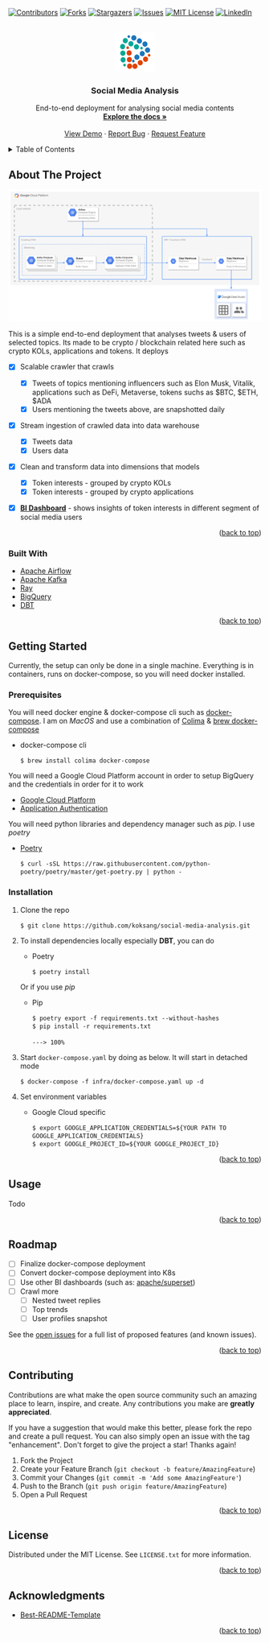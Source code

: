 <!-- Improved compatibility of back to top link: See: https://github.com/othneildrew/Best-README-Template/pull/73 -->
<a name="readme-top"></a>
<!--
*** Thanks for checking out the Best-README-Template. If you have a suggestion
*** that would make this better, please fork the repo and create a pull request
*** or simply open an issue with the tag "enhancement".
*** Don't forget to give the project a star!
*** Thanks again! Now go create something AMAZING! :D
-->



<!-- PROJECT SHIELDS -->
<!--
*** I'm using markdown "reference style" links for readability.
*** Reference links are enclosed in brackets [ ] instead of parentheses ( ).
*** See the bottom of this document for the declaration of the reference variables
*** for contributors-url, forks-url, etc. This is an optional, concise syntax you may use.
*** https://www.markdownguide.org/basic-syntax/#reference-style-links
-->
[![Contributors][contributors-shield]][contributors-url]
[![Forks][forks-shield]][forks-url]
[![Stargazers][stars-shield]][stars-url]
[![Issues][issues-shield]][issues-url]
[![MIT License][license-shield]][license-url]
[![LinkedIn][linkedin-shield]][linkedin-url]



<!-- PROJECT LOGO -->
<br />
<div align="center">
  <a href="https://github.com/koksang/social-media-analysis">
    <img src="images/logo.png" alt="Logo" width="80" height="80">
  </a>

<h3 align="center">Social Media Analysis</h3>

  <p align="center">
    End-to-end deployment for analysing social media contents
    <br />
    <a href="https://github.com/koksang/social-media-analysis"><strong>Explore the docs »</strong></a>
    <br />
    <br />
    <a href="https://github.com/koksang/social-media-analysis">View Demo</a>
    ·
    <a href="https://github.com/koksang/social-media-analysis/issues">Report Bug</a>
    ·
    <a href="https://github.com/koksang/social-media-analysis/issues">Request Feature</a>
  </p>
</div>



<!-- TABLE OF CONTENTS -->
<details>
  <summary>Table of Contents</summary>
  <ol>
    <li>
      <a href="#about-the-project">About The Project</a>
      <ul>
        <li><a href="#built-with">Built With</a></li>
      </ul>
    </li>
    <li>
      <a href="#getting-started">Getting Started</a>
      <ul>
        <li><a href="#prerequisites">Prerequisites</a></li>
        <li><a href="#installation">Installation</a></li>
      </ul>
    </li>
    <li><a href="#usage">Usage</a></li>
    <li><a href="#roadmap">Roadmap</a></li>
    <li><a href="#contributing">Contributing</a></li>
    <li><a href="#license">License</a></li>
    <li><a href="#acknowledgments">Acknowledgments</a></li>
  </ol>
</details>



<!-- ABOUT THE PROJECT -->
## About The Project

![Social Media Analysis](images/social-media-analysis.png)

This is a simple end-to-end deployment that analyses tweets & users of selected topics. Its made to be crypto / blockchain related here such as crypto KOLs, applications and tokens.
It deploys
- [x] Scalable crawler that crawls
    - [x] Tweets of topics mentioning influencers such as Elon Musk, Vitalik, applications such as DeFi, Metaverse, tokens suchs as $BTC, $ETH, $ADA
    - [x] Users mentioning the tweets above, are snapshotted daily
- [x] Stream ingestion of crawled data into data warehouse
    - [x] Tweets data
    - [x] Users data
- [x] Clean and transform data into dimensions that models
    - [x] Token interests - grouped by crypto KOLs
    - [x] Token interests - grouped by crypto applications
- [x] [**BI Dashboard**][datastudio-url] - shows insights of token interests in different segment of social media users


<p align="right">(<a href="#readme-top">back to top</a>)</p>



### Built With

* [Apache Airflow][apacheairflow-url]
* [Apache Kafka][apachekafka-url]
* [Ray][ray-url]
* [BigQuery][bigquery-url]
* [DBT][dbt-url]

<p align="right">(<a href="#readme-top">back to top</a>)</p>



<!-- GETTING STARTED -->
## Getting Started

Currently, the setup can only be done in a single machine. Everything is in containers, runs on docker-compose, so you will need docker installed.

### Prerequisites

You will need docker engine & docker-compose cli such as [docker-compose][dockercompose-url]. I am on *MacOS* and use a combination of [Colima][colima-url] & [brew docker-compose][dockercomposemacos-url]

* docker-compose cli

    ```console
    $ brew install colima docker-compose
    ```

You will need a Google Cloud Platform account in order to setup BigQuery and the credentials in order for it to work
* [Google Cloud Platform][gcp-url]
* [Application Authentication][appauth-url]

You will need python libraries and dependency manager such as *pip*. I use *poetry*
* [Poetry][poetry-url]

    ```console
    $ curl -sSL https://raw.githubusercontent.com/python-poetry/poetry/master/get-poetry.py | python -
    ```

### Installation
1. Clone the repo

    ```console
    $ git clone https://github.com/koksang/social-media-analysis.git
    ```

2. To install dependencies locally especially **DBT**, you can do
    * Poetry

        ```console
        $ poetry install
        ```
    Or if you use *pip*
    * Pip
        ```console
        $ poetry export -f requirements.txt --without-hashes
        $ pip install -r requirements.txt

        ---> 100%
        ```

3. Start `docker-compose.yaml` by doing as below. It will start in detached mode

    ```console
    $ docker-compose -f infra/docker-compose.yaml up -d
    ```

4. Set environment variables
    * Google Cloud specific

        ```console
        $ export GOOGLE_APPLICATION_CREDENTIALS=${YOUR PATH TO GOOGLE_APPLICATION_CREDENTIALS}
        $ export GOOGLE_PROJECT_ID=${YOUR GOOGLE_PROJECT_ID}
        ```

<p align="right">(<a href="#readme-top">back to top</a>)</p>



<!-- USAGE EXAMPLES -->
## Usage

Todo


<p align="right">(<a href="#readme-top">back to top</a>)</p>



<!-- ROADMAP -->
## Roadmap

- [ ] Finalize docker-compose deployment
- [ ] Convert docker-compose deployment into K8s
- [ ] Use other BI dashboards (such as: [apache/superset](https://github.com/apache/superset))
- [ ] Crawl more
    - [ ] Nested tweet replies
    - [ ] Top trends
    - [ ] User profiles snapshot

See the [open issues](https://github.com/koksang/social-media-analysis/issues) for a full list of proposed features (and known issues).

<p align="right">(<a href="#readme-top">back to top</a>)</p>



<!-- CONTRIBUTING -->
## Contributing

Contributions are what make the open source community such an amazing place to learn, inspire, and create. Any contributions you make are **greatly appreciated**.

If you have a suggestion that would make this better, please fork the repo and create a pull request. You can also simply open an issue with the tag "enhancement".
Don't forget to give the project a star! Thanks again!

1. Fork the Project
2. Create your Feature Branch (`git checkout -b feature/AmazingFeature`)
3. Commit your Changes (`git commit -m 'Add some AmazingFeature'`)
4. Push to the Branch (`git push origin feature/AmazingFeature`)
5. Open a Pull Request

<p align="right">(<a href="#readme-top">back to top</a>)</p>



<!-- LICENSE -->
## License

Distributed under the MIT License. See `LICENSE.txt` for more information.

<p align="right">(<a href="#readme-top">back to top</a>)</p>



<!-- ACKNOWLEDGMENTS -->
## Acknowledgments

* [Best-README-Template](https://github.com/othneildrew/Best-README-Template)

<p align="right">(<a href="#readme-top">back to top</a>)</p>



<!-- MARKDOWN LINKS & IMAGES -->
<!-- https://www.markdownguide.org/basic-syntax/#reference-style-links -->
[contributors-shield]: https://img.shields.io/github/contributors/koksang/social-media-analysis.svg?style=for-the-badge
[contributors-url]: https://github.com/koksang/social-media-analysis/graphs/contributors
[forks-shield]: https://img.shields.io/github/forks/koksang/social-media-analysis.svg?style=for-the-badge
[forks-url]: https://github.com/koksang/social-media-analysis/network/members
[stars-shield]: https://img.shields.io/github/stars/koksang/social-media-analysis.svg?style=for-the-badge
[stars-url]: https://github.com/koksang/social-media-analysis/stargazers
[issues-shield]: https://img.shields.io/github/issues/koksang/social-media-analysis.svg?style=for-the-badge
[issues-url]: https://github.com/koksang/social-media-analysis/issues
[license-shield]: https://img.shields.io/github/license/koksang/social-media-analysis.svg?style=for-the-badge
[license-url]: https://github.com/koksang/social-media-analysis/blob/main/LICENSE.txt
[linkedin-shield]: https://img.shields.io/badge/-LinkedIn-black.svg?style=for-the-badge&logo=linkedin&colorB=555
[linkedin-url]: https://linkedin.com/in/koksang
[product-screenshot]: images/screenshot.png
[Next.js]: https://img.shields.io/badge/next.js-000000?style=for-the-badge&logo=nextdotjs&logoColor=white
[Next-url]: https://nextjs.org/
[React.js]: https://img.shields.io/badge/React-20232A?style=for-the-badge&logo=react&logoColor=61DAFB
[React-url]: https://reactjs.org/
[Vue.js]: https://img.shields.io/badge/Vue.js-35495E?style=for-the-badge&logo=vuedotjs&logoColor=4FC08D
[Vue-url]: https://vuejs.org/
[Angular.io]: https://img.shields.io/badge/Angular-DD0031?style=for-the-badge&logo=angular&logoColor=white
[Angular-url]: https://angular.io/
[Svelte.dev]: https://img.shields.io/badge/Svelte-4A4A55?style=for-the-badge&logo=svelte&logoColor=FF3E00
[Svelte-url]: https://svelte.dev/
[Laravel.com]: https://img.shields.io/badge/Laravel-FF2D20?style=for-the-badge&logo=laravel&logoColor=white
[Laravel-url]: https://laravel.com
[Bootstrap.com]: https://img.shields.io/badge/Bootstrap-563D7C?style=for-the-badge&logo=bootstrap&logoColor=white
[Bootstrap-url]: https://getbootstrap.com
[JQuery.com]: https://img.shields.io/badge/jQuery-0769AD?style=for-the-badge&logo=jquery&logoColor=white
[JQuery-url]: https://jquery.com 

<!-- git repo -->
[dcyaml-url]: https://github.com/koksang/social-media-analysis/tree/main/infra/dc.yaml

<!-- setup -->
[dockercompose-url]: https://docs.docker.com/compose/install
[colima-url]: https://github.com/abiosoft/colima
[dockercomposemacos-url]: https://formulae.brew.sh/formula/docker-compose
[gcp-url]: https://cloud.google.com
[appauth-url]: https://cloud.google.com/docs/authentication/getting-started#setting_the_environment_variable
[poetry-url]: https://python-poetry.org/docs/#installation

<!-- url -->
[apacheairflow-url]: https://airflow.apache.org
[apachekafka-url]: https://kafka.apache.org
[ray-url]: https://www.ray.io
[bigquery-url]: https://cloud.google.com/bigquery
[dbt-url]: https://docs.getdbt.com

<!-- results -->
[datastudio-url]: https://datastudio.google.com/u/0/reporting/670ca43b-52b7-4a16-a9de-0188bdd7848e/page/f5J0C
